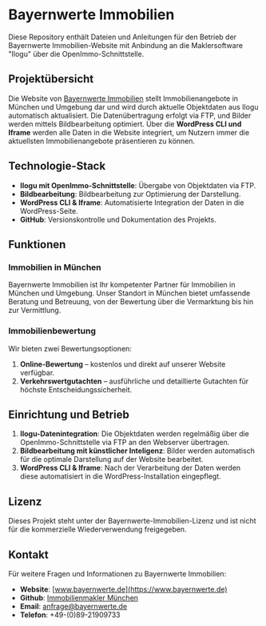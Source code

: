 # Bayernwerte Immobilien

Diese Repository enthält Dateien und Anleitungen für den Betrieb der Bayernwerte Immobilien-Website mit Anbindung an die Maklersoftware "Ilogu" über die OpenImmo-Schnittstelle.

## Projektübersicht

Die Website von [Bayernwerte Immobilien](https://www.bayernwerte.de) stellt Immobilienangebote in München und Umgebung dar und wird durch aktuelle Objektdaten aus Ilogu automatisch aktualisiert. Die Datenübertragung erfolgt via FTP, und Bilder werden mittels Bildbearbeitung optimiert. Über die **WordPress CLI und Iframe** werden alle Daten in die Website integriert, um Nutzern immer die aktuellsten Immobilienangebote präsentieren zu können.

## Technologie-Stack

- **Ilogu mit OpenImmo-Schnittstelle**: Übergabe von Objektdaten via FTP.
- **Bildbearbeitung**: Bildbearbeitung zur Optimierung der Darstellung.
- **WordPress CLI & Iframe**: Automatisierte Integration der Daten in die WordPress-Seite.
- **GitHub**: Versionskontrolle und Dokumentation des Projekts.

## Funktionen

### Immobilien in München

Bayernwerte Immobilien ist Ihr kompetenter Partner für Immobilien in München und Umgebung. Unser Standort in München bietet umfassende Beratung und Betreuung, von der Bewertung über die Vermarktung bis hin zur Vermittlung.

### Immobilienbewertung

Wir bieten zwei Bewertungsoptionen:
1. **Online-Bewertung** – kostenlos und direkt auf unserer Website verfügbar.
2. **Verkehrswertgutachten** – ausführliche und detaillierte Gutachten für höchste Entscheidungssicherheit.

## Einrichtung und Betrieb

1. **Ilogu-Datenintegration**: Die Objektdaten werden regelmäßig über die OpenImmo-Schnittstelle via FTP an den Webserver übertragen.
2. **Bildbearbeitung mit künstlicher Inteligenz**: Bilder werden automatisch für die optimale Darstellung auf der Website bearbeitet.
3. **WordPress CLI & Iframe**: Nach der Verarbeitung der Daten werden diese automatisiert in die WordPress-Installation eingepflegt.

## Lizenz

Dieses Projekt steht unter der Bayernwerte-Immobilien-Lizenz und ist nicht für die kommerzielle Wiederverwendung freigegeben.

## Kontakt

Für weitere Fragen und Informationen zu Bayernwerte Immobilien:
- **Website**: [www.bayernwerte.de](https://www.bayernwerte.de)
-  **Github**: [Immobilienmakler München](https://immobilienmakler.github.io/Makler-Muenchen/#angebote)
- **Email**: anfrage@bayernwerte.de
- **Telefon**: +49-(0)89-21909733
